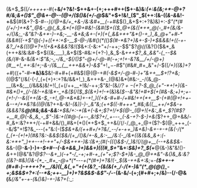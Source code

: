 (&+$_$((_/+++++_-#(+__&/+?&!-$++&+-(+;+++#++($+-&)&:_(+:&(&;+*-@+?_#_/&;&+()$"_@&+-@--(@+/($()&(+/-@_$&"+$+!&!_($"_$(++:(&-((*&-&*&!-+__&$(#(&+?-$-#-*-)(/_@+&_/+_+*_&-/&:&#+__(-+_#_&_$()_&+$+:+?&)&)+:-_$"(*(#(/+/-)+*&"_@&-_@(_&_&*(+(@+#&!-(&#($+(($_@+(&((*+*_@(-_#+(&/&-+/()&;_-&"&?-&+*-)-+&;-__-&*&;&+-(+)(+(_&&+*+"&*()-+_)_&_@+"+#-*(&&#((-+$"_@_(-)+((++:+$-__$-@-/&#()(*(_()_$(#-*&?+)&+-$-)+$&&&!+((-+-&?_/+&(((@+?+!(+&*&&&?&!($_&+:(-&:+"+/-++;-$$"$?_@((_(&?()($&*_&(+++&!&:&#-$+$((&;___)_&+$($-#&:+(+?-)_&_$-&_+++$?_&_&&"-(_--$&(&/(#_-&-&_(&+:$"&;-_-/&_-$(/()$"-@+/-@-#(-+;+!+-&?&__/+/-@+)(#__+!_++:&!+;-&-/(&__(__+++&&+)-&$"_$+!_+-$-#$"(#&#_#+_&"+/-$((_/+)((&)+?+#_)((+"-#__-*&)&__$&!-#+#+(+#&$(@(@-+_#(-&$+/-@-#-)+"&++__$+!$?+$&;_((@$"(/&(-(-/_(+(+)+:+?&/&&+!_)_&+++&-_(@&)&*(#&:-_-/(&_@-__(&*&;__(/&&&)&!+!(_(+(/++__+!&/-++;$"&!-(&/_/$?+-($+?-$_@_(+"-*+!+)(&-#&*()+_(/-(&!-+&!&*-_+&($(/($_$(&+)+!-+_$($&)&(_$--&"&!+#+$(+(#&-&;+)+;+-(*+!-/--&*((++(&-$_-+!_@-*&*&)+-+!_)((+&-#+#-/+#&!++(*+__$-(+#(@+!++-&--+/+*&?&((@(_&?++&-&!-*_(&)_)-)-_&"&;(*+*+$((-#+++*_#&;&((__++/+$&-+(&&&?&__@(#&;&&-&&:__+$&/+:-*(&+(-&+;$?+!_/+$(@-_(@+!(+&:_&+_$?(#$?+__#_@(-&_&_-_$"-)&:+_((_#_@-(+--_&!$?+/_+---_(-&-+?-$-)+&(*$?++_@+&&/-#_&+:&?+*+/(-+#+&&/()_#&+(*()(*+$+$_++&(/(/-/_@_+_@+($?-$(@_+++_(--&/$"+!$?&_---(+"&:(-($_$&+&/(++#+/+?&/_--/+-++_)&+&)-&+-+-+(&(-/(*(_(+-(+!+)(#&?&:-&&$($&/(+_/()&/+-&_&:-__/&:(-_/&*((&(&&_&+:(-&:+*+"_)++--+!-++"+/-$&++*-)&:(&+;(#(-((()&$-/_)&!(/(@+__(--+&&$&_-&&-(@-__&-)-)+_-$+#--(-&+&&_)+)&&+)(((#_$+"_&+:_$&)+?_$(_+__@(&-)&"&!()-_&_++(@&"&?_@$?--&+_)(-+*-/_-+;+#-+_(+"+;$?-$+)&-_@_@+*&"-&()&_&:&?((&?-#&)()&-(*_-_#+_-@+*(*---+(*(#+)+?&!(-_$(&-++&+:&;_+-___($++-+(#+#-)-++++?+__/&)((_&(_+"+(+(&?_-(&(&(+_/-/(*-)&"(*_@(@()_-+;&$&$+?+:(--*&;++-__)+)+?&$&$-&$"-/-_-(&-&/-(+;(#+#+;+/&)--(/-@&(__&_(/&"+-+-(_&_()&)-+-)&?+(_:_:
